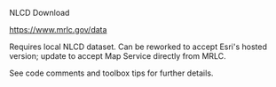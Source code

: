 NLCD Download

https://www.mrlc.gov/data

Requires local NLCD dataset. Can be reworked to accept Esri's hosted version; update
to accept Map Service directly from MRLC.

See code comments and toolbox tips for further details.
